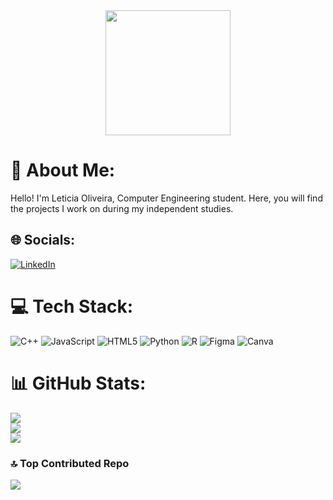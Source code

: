 <div align="center">
<img src="https://github.com/user-attachments/assets/c9f1038d-fc64-4bf0-9d0d-10cc1f433aab" width="200px"/>
</div>

# 💫 About Me:
Hello! I'm Leticia Oliveira, Computer Engineering student. Here, you will find the projects I work on during my independent studies.

## 🌐 Socials:
[![LinkedIn](https://img.shields.io/badge/LinkedIn-%230077B5.svg?logo=linkedin&logoColor=white)](https://linkedin.com/in/https://www.linkedin.com/in/leticia-soliveira) 

# 💻 Tech Stack:
![C++](https://img.shields.io/badge/c++-%2300599C.svg?style=flat&logo=c%2B%2B&logoColor=white) ![JavaScript](https://img.shields.io/badge/javascript-%23323330.svg?style=flat&logo=javascript&logoColor=%23F7DF1E) ![HTML5](https://img.shields.io/badge/html5-%23E34F26.svg?style=flat&logo=html5&logoColor=white) ![Python](https://img.shields.io/badge/python-3670A0?style=flat&logo=python&logoColor=ffdd54) ![R](https://img.shields.io/badge/r-%23276DC3.svg?style=flat&logo=r&logoColor=white) ![Figma](https://img.shields.io/badge/figma-%23F24E1E.svg?style=flat&logo=figma&logoColor=white) ![Canva](https://img.shields.io/badge/Canva-%2300C4CC.svg?style=flat&logo=Canva&logoColor=white)
# 📊 GitHub Stats:
![](https://github-readme-stats.vercel.app/api?username=letfirmo&theme=bear&hide_border=false&include_all_commits=false&count_private=false)<br/>
![](https://github-readme-streak-stats.herokuapp.com/?user=letfirmo&theme=bear&hide_border=false)<br/>
![](https://github-readme-stats.vercel.app/api/top-langs/?username=letfirmo&theme=bear&hide_border=false&include_all_commits=false&count_private=false&layout=compact)

### 🔝 Top Contributed Repo
![](https://github-contributor-stats.vercel.app/api?username=letfirmo&limit=5&theme=radical&combine_all_yearly_contributions=true)

<!-- Proudly created with GPRM ( https://gprm.itsvg.in ) -->
